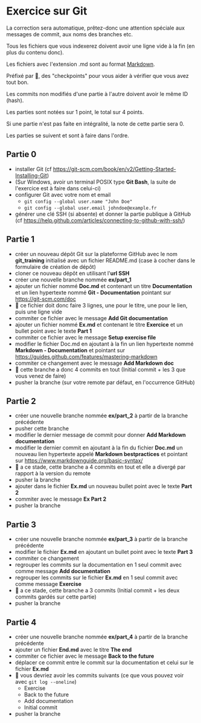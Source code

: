 # Exercice sur Git

La correction sera automatique, prêtez-donc une attention spéciale aux messages de commit, aux noms des branches etc.

Tous les fichiers que vous indexerez doivent avoir une ligne vide à la fin (en plus du contenu donc).

Les fichiers avec l'extension .md sont au format [Markdown](https://guides.github.com/features/mastering-markdown).

Préfixé par &#x1F4D8;, des "checkpoints" pour vous aider à vérifier que vous avez tout bon.

Les commits non modifiés d'une partie à l'autre doivent avoir le même ID (hash).

Les parties sont notées sur 1 point, le total sur 4 points.

Si une partie n'est pas faite en intégralité, la note de cette partie sera 0.

Les parties se suivent et sont à faire dans l'ordre.

## Partie 0
* installer Git (cf https://git-scm.com/book/en/v2/Getting-Started-Installing-Git)
* (Sur Windows, avoir un terminal POSIX type **Git Bash**, la suite de l'exercice est à faire dans celui-ci)
* configurer Git avec votre nom et email
  * `git config --global user.name "John Doe"`
  * `git config --global user.email johndoe@example.fr`
* générer une clé SSH (si absente) et donner la partie publique à GitHub (cf https://help.github.com/articles/connecting-to-github-with-ssh/)

## Partie 1

* créer un nouveau dépôt Git sur la plateforme GitHub avec le nom **git_training** initialisé avec un fichier README.md (case à cocher dans le formulaire de création de dépôt)
* cloner ce nouveau dépôt en utilisant l'**url SSH**
* créer une nouvelle branche nommée **ex/part_1**
* ajouter un fichier nommé **Doc.md** et contenant un titre **Documentation** et un lien hypertexte nommé **Git - Documentation** pointant sur https://git-scm.com/doc
* &#x1F4D8; ce fichier doit donc faire 3 lignes, une pour le titre, une pour le lien, puis une ligne vide
* commiter ce fichier avec le message **Add Git documentation**
* ajouter un fichier nommé **Ex.md** et contenant le titre **Exercice** et un bullet point avec le texte **Part 1**
* commiter ce fichier avec le message **Setup exercise file**
* modifier le fichier Doc.md en ajoutant à la fin un lien hypertexte nommé **Markdown - Documentation** et pointant sur https://guides.github.com/features/mastering-markdown
* commiter ce changement avec le message **Add Markdown doc**
* &#x1F4D8; cette branche a donc 4 commits en tout (Initial commit + les 3 que vous venez de faire)
* pusher la branche (sur votre remote par défaut, en l'occurrence GitHub)

## Partie 2

* créer une nouvelle branche nommée **ex/part_2** à partir de la branche précédente
* pusher cette branche
* modifier le dernier message de commit pour donner **Add Markdown documentation**
* modifier le dernier commit en ajoutant à la fin du fichier **Doc.md** un nouveau lien hypertexte appelé **Markdown bestpractices** et pointant sur https://www.markdownguide.org/basic-syntax/
* &#x1F4D8; a ce stade, cette branche a 4 commits en tout et elle a divergé par rapport à la version du remote
* pusher la branche
* ajouter dans le fichier **Ex.md** un nouveau bullet point avec le texte **Part 2**
* commiter avec le message **Ex Part 2**
* pusher la branche

## Partie 3

* créer une nouvelle branche nommée **ex/part_3** à partir de la branche précédente  
* modifier le fichier **Ex.md** en ajoutant un bullet point avec le texte **Part 3**
* commiter ce changement
* regrouper les commits sur la documentation en 1 seul commit avec comme message **Add documentation**
* regrouper les commits sur le fichier **Ex.md** en 1 seul commit avec comme message **Exercise**
* &#x1F4D8; a ce stade, cette branche a 3 commits (Initial commit + les deux commits gardés sur cette partie)
* pusher la branche

## Partie 4
* créer une nouvelle branche nommée **ex/part_4** à partir de la branche précédente  
* ajouter un fichier **End.md** avec le titre **The end**
* commiter ce fichier avec le message **Back to the future**
* déplacer ce commit entre le commit sur la documentation et celui sur le fichier **Ex.md**
* &#x1F4D8; vous devriez avoir les commits suivants (ce que vous pouvez voir avec `git log --oneline`)
  * Exercise
  * Back to the future
  * Add documentation
  * Initial commit
* pusher la branche
